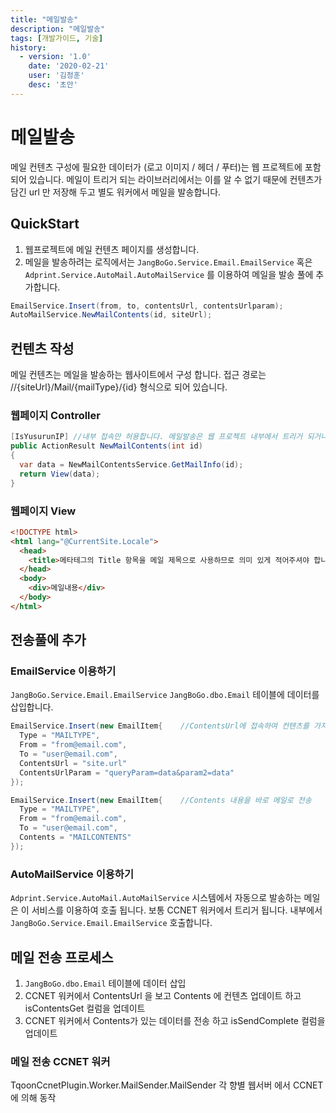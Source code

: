 ```yaml
---
title: "메일발송"
description: "메일발송"
tags: [개발가이드, 기술]
history:
  - version: '1.0'
    date: '2020-02-21'
    user: '김정훈'
    desc: '초안'
---
```


# 메일발송
메일 컨텐츠 구성에 필요한 데이터가 (로고 이미지 / 헤더 / 푸터)는 웹 프로젝트에 포함 되어 있습니다.
메일이 트리거 되는 라이브러리에서는 이를 알 수 없기 때문에 컨텐츠가 담긴 url 만 저장해 두고 별도 워커에서 메일을 발송합니다.

## QuickStart
1. 웹프로젝트에 메일 컨텐츠 페이지를 생성합니다.
2. 메일을 발송하려는 로직에서는 `JangBoGo.Service.Email.EmailService` 혹은 `Adprint.Service.AutoMail.AutoMailService` 를 이용하여 메일을 발송 풀에 추가합니다.

```cs
EmailService.Insert(from, to, contentsUrl, contentsUrlparam);
AutoMailService.NewMailContents(id, siteUrl);
```


## 컨텐츠 작성

메일 컨텐츠는 메일을 발송하는 웹사이트에서 구성 합니다. 
접근 경로는 //{siteUrl}/Mail/{mailType}/{id} 형식으로 되어 있습니다.

### 웹페이지 Controller
```cs
[IsYusurunIP] //내부 접속만 허용합니다. 메일발송은 웹 프로젝트 내부에서 트리거 되거나 웹서버와 같이 동작하는 CCNET 워커에서 트리거 됩니다.
public ActionResult NewMailContents(int id)
{
  var data = NewMailContentsService.GetMailInfo(id);
  return View(data);
}
```

### 웹페이지 View
```html
<!DOCTYPE html>
<html lang="@CurrentSite.Locale">
  <head>
    <title>메타테그의 Title 항목을 메일 제목으로 사용하므로 의미 있게 적어주셔야 합니다.</title>
  </head>
  <body>
    <div>메일내용</div>
  </body>
</html>
```


## 전송풀에 추가
### EmailService 이용하기
`JangBoGo.Service.Email.EmailService`
`JangBoGo.dbo.Email` 테이블에 데이터를 삽입합니다.
```csharp
EmailService.Insert(new EmailItem{    //ContentsUrl에 접속하여 컨텐츠를 가지고 온다
  Type = "MAILTYPE",
  From = "from@email.com",
  To = "user@email.com",
  ContentsUrl = "site.url"
  ContentsUrlParam = "queryParam=data&param2=data"
});

EmailService.Insert(new EmailItem{    //Contents 내용을 바로 메일로 전송
  Type = "MAILTYPE",
  From = "from@email.com",
  To = "user@email.com",
  Contents = "MAILCONTENTS"
});
```

### AutoMailService 이용하기
`Adprint.Service.AutoMail.AutoMailService`
시스템에서 자동으로 발송하는 메일은 이 서비스를 이용하여 호출 됩니다. 보통 CCNET 워커에서 트리거 됩니다. 내부에서 `JangBoGo.Service.Email.EmailService` 호출합니다.

## 메일 전송 프로세스
1. `JangBoGo.dbo.Email` 테이블에 데이터 삽입
2. CCNET 워커에서 ContentsUrl 을 보고 Contents 에 컨텐츠 업데이트 하고 isContentsGet 컬럼을 업데이트
3. CCNET 워커에서 Contents가 있는 데이터를 전송 하고 isSendComplete 컬럼을 업데이트

### 메일 전송 CCNET 워커

TqoonCcnetPlugin.Worker.MailSender.MailSender
각 향별 웹서버 에서 CCNET에 의해 동작
